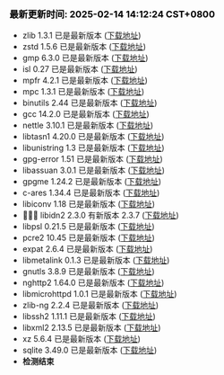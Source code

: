 ### <b><span style="color:black">最新更新时间: 2025-02-14 14:12:24 CST+0800</span></b> ###
- zlib 1.3.1 已是最新版本 ([下载地址](https://github.com/madler/zlib/releases/download/v1.3.1/zlib-1.3.1.tar.gz))
- zstd 1.5.6 已是最新版本 ([下载地址](https://github.com/facebook/zstd/releases/download/v1.5.6/zstd-1.5.6.tar.gz))
- gmp 6.3.0 已是最新版本 ([下载地址](https://ftp.gnu.org/gnu/gmp/gmp-6.3.0.tar.xz))
- isl 0.27 已是最新版本 ([下载地址](https://libisl.sourceforge.io/isl-0.27.tar.xz))
- mpfr 4.2.1 已是最新版本 ([下载地址](https://ftp.gnu.org/gnu/mpfr/mpfr-4.2.1.tar.xz))
- mpc 1.3.1 已是最新版本 ([下载地址](https://ftp.gnu.org/gnu/mpc/mpc-1.3.1.tar.gz))
- binutils 2.44 已是最新版本 ([下载地址](https://ftp.gnu.org/gnu/binutils/binutils-2.44.tar.xz))
- gcc 14.2.0 已是最新版本 ([下载地址](https://ftp.gnu.org/gnu/gcc/gcc-14.2.0/gcc-14.2.0.tar.xz))
- nettle 3.10.1 已是最新版本 ([下载地址](https://ftp.gnu.org/gnu/nettle/nettle-3.10.1.tar.gz))
- libtasn1 4.20.0 已是最新版本 ([下载地址](https://ftp.gnu.org/gnu/libtasn1/libtasn1-4.20.0.tar.gz))
- libunistring 1.3 已是最新版本 ([下载地址](https://ftp.gnu.org/gnu/libunistring/libunistring-1.3.tar.gz))
- gpg-error 1.51 已是最新版本 ([下载地址](https://www.gnupg.org/ftp/gcrypt/libgpg-error/libgpg-error-1.51.tar.gz))
- libassuan 3.0.1 已是最新版本 ([下载地址](https://www.gnupg.org/ftp/gcrypt/libassuan/libassuan-3.0.1.tar.bz2))
- gpgme 1.24.2 已是最新版本 ([下载地址](https://www.gnupg.org/ftp/gcrypt/gpgme/gpgme-1.24.2.tar.bz2))
- c-ares 1.34.4 已是最新版本 ([下载地址](https://github.com/c-ares/c-ares/releases/download/v1.34.4/c-ares-1.34.4.tar.gz))
- libiconv 1.18 已是最新版本 ([下载地址](https://ftp.gnu.org/gnu/libiconv/libiconv-1.18.tar.gz))
- 🔴🔴🔴 libidn2 2.3.0 有新版本 2.3.7 ([下载地址](https://ftp.gnu.org/gnu/libidn/libidn2-2.3.7.tar.gz))
- libpsl 0.21.5 已是最新版本 ([下载地址](https://github.com/rockdaboot/libpsl/releases/download/0.21.5/libpsl-0.21.5.tar.gz))
- pcre2 10.45 已是最新版本 ([下载地址](https://github.com/PCRE2Project/pcre2/releases/download/pcre2-10.45/pcre2-10.45.tar.bz2))
- expat 2.6.4 已是最新版本 ([下载地址](https://github.com/libexpat/libexpat/releases/download/R_2_6_4/expat-2.6.4.tar.bz2))
- libmetalink 0.1.3 已是最新版本 ([下载地址](https://github.com/metalink-dev/libmetalink/releases/download/release-0.1.3/libmetalink-0.1.3.tar.bz2))
- gnutls 3.8.9 已是最新版本 ([下载地址](https://www.gnupg.org/ftp/gcrypt/gnutls/v3.8/gnutls-3.8.9.tar.xz))
- nghttp2 1.64.0 已是最新版本 ([下载地址](https://github.com/nghttp2/nghttp2/releases/download/v1.64.0/nghttp2-1.64.0.tar.gz))
- libmicrohttpd 1.0.1 已是最新版本 ([下载地址](https://ftp.gnu.org/gnu/libmicrohttpd/libmicrohttpd-1.0.1.tar.gz))
- zlib-ng 2.2.4 已是最新版本 ([下载地址](https://github.com/zlib-ng/zlib-ng/releases/download/2.2.4/zlib-ng-win-arm-compat.zip))
- libssh2 1.11.1 已是最新版本 ([下载地址](https://libssh2.org/download/libssh2-1.11.1.tar.xz))
- libxml2 2.13.5 已是最新版本 ([下载地址](https://download.gnome.org/sources/libxml2/2.13/libxml2-2.13.5.tar.xz))
- xz 5.6.4 已是最新版本 ([下载地址](https://sourceforge.net/projects/lzmautils/files/xz-5.6.4.tar.xz))
- sqlite 3.49.0 已是最新版本 ([下载地址](https://www.sqlite.org/autoconf-3490000.tar.gz))
- ******检测结束******

